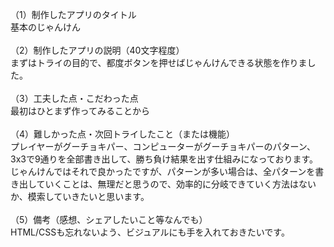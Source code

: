 （1）制作したアプリのタイトル<br>
基本のじゃんけん<br>
<br>
（2）制作したアプリの説明（40文字程度）<br>
まずはトライの目的で、都度ボタンを押せばじゃんけんできる状態を作りました。<br>
<br>
（3）工夫した点・こだわった点<br>
最初はひとまず作ってみることから<br>
<br>
（4）難しかった点・次回トライしたこと（または機能）<br>
プレイヤーがグーチョキパー、コンピューターがグーチョキパーのパターン、3x3で9通りを全部書き出して、勝ち負け結果を出す仕組みになっております。<br>
じゃんけんではそれで良かったですが、パターンが多い場合は、全パターンを書き出していくことは、無理だと思うので、効率的に分岐できていく方法はないか、模索していきたいと思います。<br>
<br>
（5）備考（感想、シェアしたいこと等なんでも）<br>
HTML/CSSも忘れないよう、ビジュアルにも手を入れておきたいです。<br>
